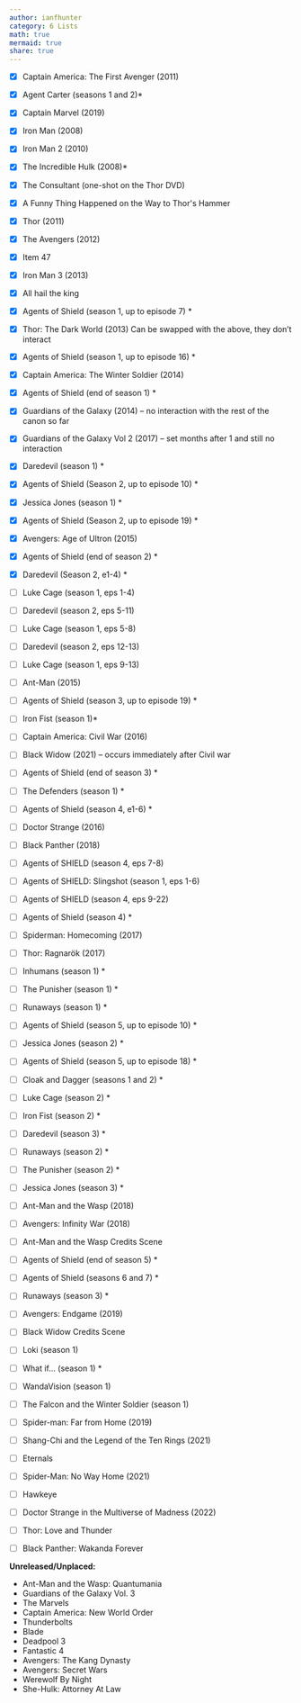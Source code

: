 ```yaml
---
author: ianfhunter
category: 6 Lists
math: true
mermaid: true
share: true
---
```


- [X] Captain America: The First Avenger (2011)
- [X] Agent Carter (seasons 1 and 2)*
- [X] Captain Marvel (2019)
- [X] Iron Man (2008)
- [X] Iron Man 2 (2010)
- [X] The Incredible Hulk (2008)*
- [X] The Consultant (one-shot on the Thor DVD)
- [X] A Funny Thing Happened on the Way to Thor's Hammer
- [X] Thor (2011)
- [X] The Avengers (2012)
- [X] Item 47
- [X] Iron Man 3 (2013)
- [X] All hail the king
- [x] Agents of Shield (season 1, up to episode 7) *
- [x] Thor: The Dark World (2013) Can be swapped with the above, they don’t interact
- [x] Agents of Shield (season 1, up to episode 16) *
- [x] Captain America: The Winter Soldier (2014)
- [x] Agents of Shield (end of season 1) *
- [x] Guardians of the Galaxy (2014) – no interaction with the rest of the canon so far
- [x] Guardians of the Galaxy Vol 2 (2017) – set months after 1 and still no interaction
- [x] Daredevil (season 1) *
- [x] Agents of Shield (Season 2, up to episode 10) *
- [x] Jessica Jones (season 1) *
- [x] Agents of Shield (Season 2, up to episode 19) *
- [x] Avengers: Age of Ultron (2015)
- [x] Agents of Shield (end of season 2) *
- [x] Daredevil (Season 2, e1-4) *
- [ ] Luke Cage (season 1, eps 1-4)
- [ ] Daredevil (season 2, eps 5-11)
- [ ] Luke Cage (season 1, eps 5-8)
- [ ] Daredevil (season 2, eps 12-13)
- [ ] Luke Cage (season 1, eps 9-13)
- [ ] Ant-Man (2015)
- [ ] Agents of Shield (season 3, up to episode 19) *
- [ ] Iron Fist (season 1)*
- [ ] Captain America: Civil War (2016)
- [ ] Black Widow (2021) – occurs immediately after Civil war
- [ ] Agents of Shield (end of season 3) *
- [ ] The Defenders (season 1) *
- [ ] Agents of Shield (season 4, e1-6) *
- [ ] Doctor Strange (2016)
- [ ] Black Panther (2018) 
- [ ] Agents of SHIELD (season 4, eps 7-8)
- [ ] Agents of SHIELD: Slingshot (season 1, eps 1-6)
- [ ] Agents of SHIELD (season 4, eps 9-22)
- [ ] Agents of Shield (season 4) *
- [ ] Spiderman: Homecoming (2017)
- [ ] Thor: Ragnarök (2017)
- [ ] Inhumans (season 1) *
- [ ] The Punisher (season 1) *
- [ ] Runaways (season 1) *
- [ ] Agents of Shield (season 5, up to episode 10) *
- [ ] Jessica Jones (season 2) *
- [ ] Agents of Shield (season 5, up to episode 18) *
- [ ] Cloak and Dagger (seasons 1 and 2) *
- [ ] Luke Cage (season 2) *
- [ ] Iron Fist (season 2) *
- [ ] Daredevil (season 3) *
- [ ] Runaways (season 2) *
- [ ] The Punisher (season 2) *
- [ ] Jessica Jones (season 3) *
- [ ] Ant-Man and the Wasp (2018)
- [ ] Avengers: Infinity War (2018)
- [ ] Ant-Man and the Wasp Credits Scene
- [ ] Agents of Shield (end of season 5) *
- [ ] Agents of Shield (seasons 6 and 7) *
- [ ] Runaways (season 3) *
- [ ] Avengers: Endgame (2019)
- [ ] Black Widow Credits Scene
- [ ] Loki (season 1)
- [ ] What if… (season 1) *
- [ ] WandaVision (season 1)
- [ ] The Falcon and the Winter Soldier (season 1)
- [ ] Spider-man: Far from Home (2019)
- [ ] Shang-Chi and the Legend of the Ten Rings (2021)
- [ ] Eternals
- [ ] Spider-Man: No Way Home (2021)
- [ ] Hawkeye
- [ ] Doctor Strange in the Multiverse of Madness (2022)
- [ ] Thor: Love and Thunder
- [ ] Black Panther: Wakanda Forever


**Unreleased/Unplaced:**

-   Ant-Man and the Wasp: Quantumania
-   Guardians of the Galaxy Vol. 3
-   The Marvels
-  Captain America: New World Order
-  Thunderbolts 
-  Blade
-  Deadpool 3
-  Fantastic 4
-  Avengers: The Kang Dynasty
-  Avengers: Secret Wars
-  Werewolf By Night
-  She-Hulk: Attorney At Law